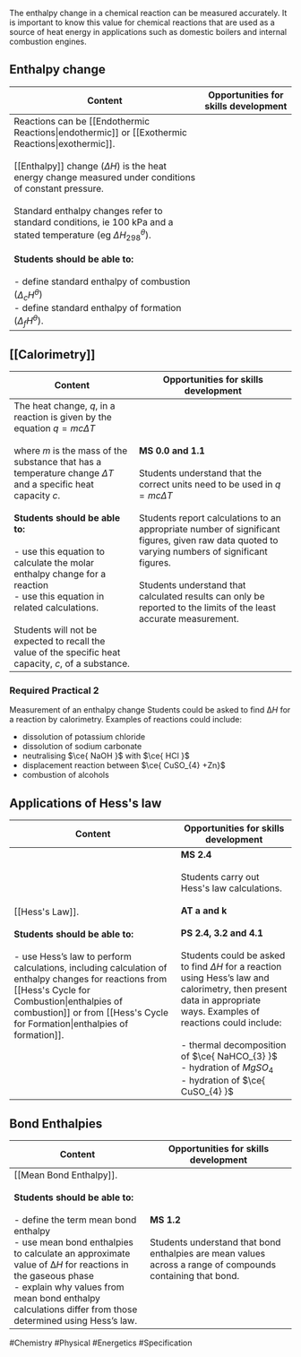 The enthalpy change in a chemical reaction can be measured accurately. It is important to know this value for chemical reactions that are used as a source of heat energy in applications such as domestic boilers and internal combustion engines.
## Enthalpy change

| Content                                                                                                                                                                                                                                                                                                                                                                                                                                                                                                                                    | Opportunities for skills development |
| ------------------------------------------------------------------------------------------------------------------------------------------------------------------------------------------------------------------------------------------------------------------------------------------------------------------------------------------------------------------------------------------------------------------------------------------------------------------------------------------------------------------------------------------ | ------------------------------------ |
| Reactions can be [[Endothermic Reactions\|endothermic]] or [[Exothermic Reactions\|exothermic]].<br><br>[[Enthalpy]] change ($\Delta H$) is the heat energy change measured under conditions of constant pressure.<br><br>Standard enthalpy changes refer to standard conditions, ie 100 kPa and a stated temperature (eg $\Delta H_{298}^{\theta}$).<br><br>**Students should be able to:**<br><br>- define standard enthalpy of combustion ($\Delta_{c}H^{\theta}$)<br>- define standard enthalpy of formation ($\Delta_{f}H^{\theta}$). |                                      |
## [[Calorimetry]]

| Content                                                                                                                                                                                                                                                                                                                                                                                                                                                                                   | Opportunities for skills development                                                                                                                                                                                                                                                                                                                                                  |
| ----------------------------------------------------------------------------------------------------------------------------------------------------------------------------------------------------------------------------------------------------------------------------------------------------------------------------------------------------------------------------------------------------------------------------------------------------------------------------------------- | ------------------------------------------------------------------------------------------------------------------------------------------------------------------------------------------------------------------------------------------------------------------------------------------------------------------------------------------------------------------------------------- |
| The heat change, _q_, in a reaction is given by the equation $q=mc\Delta T$<br><br>where _m_ is the mass of the substance that has a temperature change $\Delta T$ and a specific heat capacity _c_.<br><br>**Students should be able to:**<br><br>- use this equation to calculate the molar enthalpy change for a reaction<br>- use this equation in related calculations.<br><br>Students will not be expected to recall the value of the specific heat capacity, _c_, of a substance. | **MS 0.0 and 1.1**<br><br>Students understand that the correct units need to be used in $q=mc\Delta T$<br><br>Students report calculations to an appropriate number of significant figures, given raw data quoted to varying numbers of significant figures.<br><br>Students understand that calculated results can only be reported to the limits of the least accurate measurement. |
### Required Practical 2
Measurement of an enthalpy change
Students could be asked to find ∆_H_ for a reaction by calorimetry. Examples of reactions could include:

- dissolution of potassium chloride
- dissolution of sodium carbonate
- neutralising $\ce{ NaOH }$ with $\ce{ HCl }$
- displacement reaction between $\ce{ CuSO_{4} +Zn}$
- combustion of alcohols
## Applications of Hess's law

| Content                                                                                                                                                                                                                                                                                         | Opportunities for skills development                                                                                                                                                                                                                                                                                                                                                                                    |
| ----------------------------------------------------------------------------------------------------------------------------------------------------------------------------------------------------------------------------------------------------------------------------------------------- | ----------------------------------------------------------------------------------------------------------------------------------------------------------------------------------------------------------------------------------------------------------------------------------------------------------------------------------------------------------------------------------------------------------------------- |
| [[Hess's Law]].<br><br>**Students should be able to:**<br><br>- use Hess’s law to perform calculations, including calculation of enthalpy changes for reactions from [[Hess's Cycle for Combustion\|enthalpies of combustion]] or from [[Hess's Cycle for Formation\|enthalpies of formation]]. | **MS 2.4**<br><br>Students carry out Hess's law calculations.<br><br>**AT a and k**<br><br>**PS 2.4, 3.2 and 4.1**<br><br>Students could be asked to find $\Delta H$ for a reaction using Hess’s law and calorimetry, then present data in appropriate ways. Examples of reactions could include:<br><br>- thermal decomposition of $\ce{ NaHCO_{3} }$<br>- hydration of $MgSO_{4}$<br>- hydration of $\ce{ CuSO_{4} }$ |
## Bond Enthalpies

| Content                                                                                                                                                                                                                                                                                                                           | Opportunities for skills development                                                                                         |
| --------------------------------------------------------------------------------------------------------------------------------------------------------------------------------------------------------------------------------------------------------------------------------------------------------------------------------- | ---------------------------------------------------------------------------------------------------------------------------- |
| [[Mean Bond Enthalpy]].<br><br>**Students should be able to:**<br><br>- define the term mean bond enthalpy<br>- use mean bond enthalpies to calculate an approximate value of ∆_H_ for reactions in the gaseous phase<br>- explain why values from mean bond enthalpy calculations differ from those determined using Hess’s law. | **MS 1.2**<br><br>Students understand that bond enthalpies are mean values across a range of compounds containing that bond. |

#Chemistry #Physical #Energetics #Specification 
